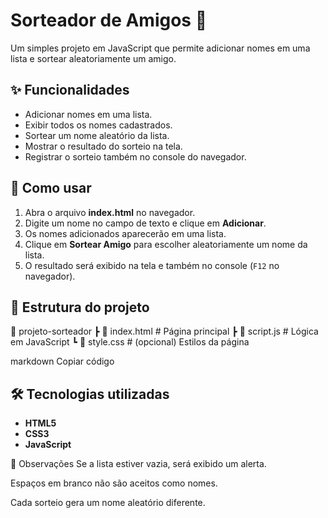 # Sorteador de Amigos 🎲

Um simples projeto em JavaScript que permite adicionar nomes em uma lista e sortear aleatoriamente um amigo.

## ✨ Funcionalidades

- Adicionar nomes em uma lista.
- Exibir todos os nomes cadastrados.
- Sortear um nome aleatório da lista.
- Mostrar o resultado do sorteio na tela.
- Registrar o sorteio também no console do navegador.

## 🚀 Como usar

1. Abra o arquivo **index.html** no navegador.
2. Digite um nome no campo de texto e clique em **Adicionar**.
3. Os nomes adicionados aparecerão em uma lista.
4. Clique em **Sortear Amigo** para escolher aleatoriamente um nome da lista.
5. O resultado será exibido na tela e também no console (`F12` no navegador).

## 📂 Estrutura do projeto

📁 projeto-sorteador
┣ 📜 index.html # Página principal
┣ 📜 script.js # Lógica em JavaScript
┗ 📜 style.css # (opcional) Estilos da página

markdown
Copiar código

## 🛠️ Tecnologias utilizadas

- **HTML5**
- **CSS3**
- **JavaScript**

📌 Observações
Se a lista estiver vazia, será exibido um alerta.

Espaços em branco não são aceitos como nomes.

Cada sorteio gera um nome aleatório diferente.
